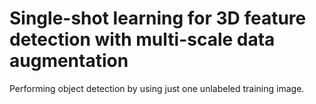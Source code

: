 # Single-shot learning for 3D feature detection with multi-scale data augmentation
Performing object detection by using just one unlabeled training image.
